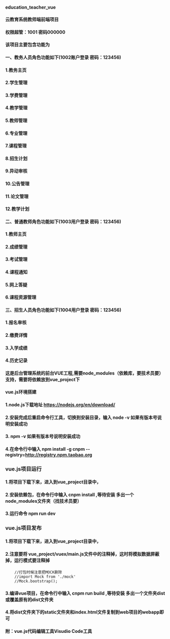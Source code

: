 #### education_teacher_vue

#### 云教育系统教师端前端项目
#### 权限超管：1001 密码000000
#### 该项目主要包含功能为
#### 一、教务人员角色功能如下(1002账户登录 密码：123456)
#### 1.教务主页
#### 2.学生管理
#### 3.学费管理
#### 4.教学管理
#### 5.教师管理
#### 6.专业管理
#### 7.课程管理
#### 8.招生计划
#### 9.异动审核
#### 10.公告管理
#### 11.论文管理
#### 12.教学计划

#### 二、普通教师角色功能如下(1003用户登录 密码：123456)
#### 1.教师主页
#### 2.成绩管理
#### 3.考试管理
#### 4.课程通知
#### 5.网上答疑
#### 6.课程资源管理

#### 三、招生人员角色功能如下(1004用户登录 密码：123456)
#### 1.报名审核
#### 2.缴费详情
#### 3.入学成绩
#### 4.历史记录

#### 这是后台管理系统的前台VUE工程,需要node_modules（依赖库，要技术员要）支持，需要将依赖放到vue_project下 
#### vue.js环境搭建
#### 1.node.js下载地址  https://nodejs.org/en/download/
#### 2.安装完成后重启命令行工具，切换到安装目录，输入 node -v 如果有版本号说明安装成功
#### 3. npm -v 如果有版本号说明安装成功
#### 4.在命令行中输入 npm install -g cnpm --registry=http://registry.npm.taobao.org 


### vue.js项目运行
#### 1.将项目下载下来，进入到vue_project目录中，
#### 2.安装依赖包，在命令行中输入 cnpm install ,等待安装 多出一个node_modules文件夹（找技术员要）
#### 3.运行命令 npm run dev 

### vue.js项目发布
#### 1.将项目下载下来，进入到vue_project目录中，
#### 2.注意要将  vue_project/vuex/main.js文件中的注释掉，这时将模拟数据屏蔽掉，运行模式要注释掉
		//打包时候注意把MOCK删除
		//import Mock from './mock'
		//Mock.bootstrap();

#### 3.编译vue项目，在命令行中输入 cnpm run build ,等待安装 多出一个文件夹dist或覆盖原有的dist文件夹
#### 4.将dist文件夹下的static文件夹和index.html文件复制到web项目的webapp即可

#### 附：vue.js代码编辑工具Visudio Code工具


